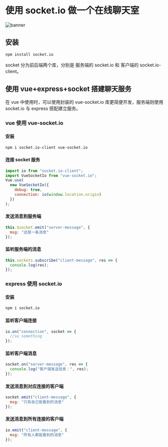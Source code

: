 # 使用 socket.io 做一个在线聊天室

![banner](/images/blogs/blog/socketio.png)

## 安装

```sh
npm install socket.io
```

socket 分为前后端两个库，分别是 服务端的 socket.io 和 客户端的 socket.io-client。

## 使用 vue+express+socket 搭建聊天服务

在 vue 中使用时，可以使用封装的 vue-socket.io 库更简便开发，服务端则使用 socket.io 与 express 搭配建立服务。

### vue 使用 vue-socket.io

#### 安装

```sh
npm i socket.io-client vue-socket.io
```

#### 连接 socket 服务

```js
import io from "socket.io-client";
import VueSocketIo from "vue-socket.io";
Vue.use(
  new VueSocketIo({
    debug: true,
    connection: io(window.location.origin)
  })
);
```

#### 发送消息到服务端

```js
this.$socket.emit("server-message", {
  msg: "这是一条消息"
});
```

#### 监听服务端的消息

```js
this.sockets.subscribe("client-message", res => {
  console.log(res);
});
```

### express 使用 socket.io

#### 安装

```sh
npm i socket.io
```

#### 监听客户端连接

```js
io.on("connection", socket => {
  //so something
});
```

#### 监听客户端消息

```js
socket.on("server-message", res => {
  console.log("客户端发送信息：", res);
});
```

#### 发送消息到对应连接的客户端

```js
socket.emit("client-message", {
  msg: "只有自己能看到的消息"
});
```

#### 发送消息到所有连接的客户端

```js
io.emit("client-message", {
  msg: "所有人都能看到的消息"
});
```

<Valine></Valine>
